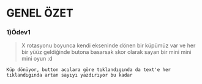 # GENEL ÖZET

### 1)Ödev1
>X rotasyonu boyunca kendi ekseninde dönen bir küpümüz var ve her bir yüüz geldiğinde butona basarsak skor
olarak sayan bir mini mini mini oyun :d
```
Küp dönüyor, button acılara göre tıklandıgında da text'e her tıklandıgında artan sayıyı yazdırıyor bu kadar
```
